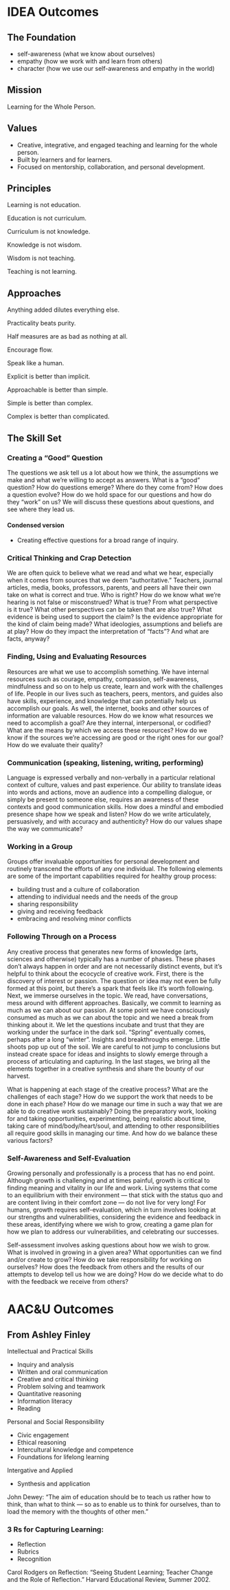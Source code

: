 IDEA Outcomes
=============


The Foundation
--------------

* self-awareness (what we know about ourselves)
* empathy (how we work with and learn from others)
* character (how we use our self-awareness and empathy in the world)


Mission
-------

Learning for the Whole Person.


Values
------

* Creative, integrative, and engaged teaching and learning for the whole person.
* Built by learners and for learners.
* Focused on mentorship, collaboration, and personal development.


Principles
----------

Learning is not education.

Education is not curriculum.

Curriculum is not knowledge.

Knowledge is not wisdom.

Wisdom is not teaching.

Teaching is not learning.


Approaches
----------

Anything added dilutes everything else.

Practicality beats purity.

Half measures are as bad as nothing at all.

Encourage flow.

Speak like a human.

Explicit is better than implicit.

Approachable is better than simple.

Simple is better than complex.

Complex is better than complicated.





The Skill Set
-------------

### Creating a “Good” Question

The questions we ask tell us a lot about how we think, the assumptions we make and what we’re willing to accept as answers. What is a “good” question? How do questions emerge? Where do they come from? How does a question evolve? How do we hold space for our questions and how do they “work” on us? We will discuss these questions about questions, and see where they lead us.

#### Condensed version

* Creating effective questions for a broad range of inquiry.


### Critical Thinking and Crap Detection

We are often quick to believe what we read and what we hear, especially when it comes from sources that we deem “authoritative.” Teachers, journal articles, media, books, professors, parents, and peers all have their own take on what is correct and true. Who is right? How do we know what we’re hearing is not false or misconstrued? What is true? From what perspective is it true? What other perspectives can be taken that are also true? What evidence is being used to support the claim? Is the evidence appropriate for the kind of claim being made? What ideologies, assumptions and beliefs are at play? How do they impact the interpretation of “facts”? And what are facts, anyway?

### Finding, Using and Evaluating Resources

Resources are what we use to accomplish something. We have internal resources such as courage, empathy, compassion, self-awareness, mindfulness and so on to help us create, learn and work with the challenges of life. People in our lives such as teachers, peers, mentors, and guides also have skills, experience, and knowledge that can potentially help us accomplish our goals. As well, the internet, books and other sources of information are valuable resources. How do we know what resources we need to accomplish a goal? Are they internal, interpersonal, or codified? What are the means by which we access these resources? How do we know if the sources we’re accessing are good or the right ones for our goal? How do we evaluate their quality?

### Communication (speaking, listening, writing, performing)

Language is expressed verbally and non-verbally in a particular relational context of culture, values and past experience. Our ability to translate ideas into words and actions, move an audience into a compelling dialogue, or simply be present to someone else, requires an awareness of these contexts and good communication skills. How does a mindful and embodied presence shape how we speak and listen? How do we write articulately, persuasively, and with accuracy and authenticity? How do our values shape the way we communicate?

### Working in a Group

Groups offer invaluable opportunities for personal development and routinely transcend the efforts of any one individual. The following elements are some of the important capabilities required for healthy group process:

* building trust and a culture of collaboration
* attending to individual needs and the needs of the group
* sharing responsibility
* giving and receiving feedback
* embracing and resolving minor conflicts

### Following Through on a Process

Any creative process that generates new forms of knowledge (arts, sciences and otherwise) typically has a number of phases. These phases don’t always happen in order and are not necessarily distinct events, but it’s helpful to think about the ecocycle of creative work. First, there is the discovery of interest or passion. The question or idea may not even be fully formed at this point, but there’s a spark that feels like it’s worth following. Next, we immerse ourselves in the topic. We read, have conversations, mess around with different approaches. Basically, we commit to learning as much as we can about our passion. At some point we have consciously consumed as much as we can about the topic and we need a break from thinking about it. We let the questions incubate and trust that they are working under the surface in the dark soil. “Spring” eventually comes, perhaps after a long “winter”. Insights and breakthroughs emerge. Little shoots pop up out of the soil. We are careful to not jump to conclusions but instead create space for ideas and insights to slowly emerge through a process of articulating and capturing. In the last stages, we bring all the elements together in a creative synthesis and share the bounty of our harvest.

What is happening at each stage of the creative process? What are the challenges of each stage? How do we support the work that needs to be done in each phase? How do we manage our time in such a way that we are able to do creative work sustainably? Doing the preparatory work, looking for and taking opportunities, experimenting, being realistic about time, taking care of mind/body/heart/soul, and attending to other responsibilities all require good skills in managing our time. And how do we balance these various factors?

### Self-Awareness and Self-Evaluation

Growing personally and professionally is a process that has no end point. Although growth is challenging and at times painful, growth is critical to finding meaning and vitality in our life and work. Living systems that come to an equilibrium with their environment — that stick with the status quo and are content living in their comfort zone — do not live for very long! For humans, growth requires self-evaluation, which in turn involves looking at our strengths and vulnerabilities, considering the evidence and feedback in these areas, identifying where we wish to grow, creating a game plan for how we plan to address our vulnerabilities, and celebrating our successes.

Self-assessment involves asking questions about how we wish to grow. What is involved in growing in a given area? What opportunities can we find and/or create to grow? How do we take responsibility for working on ourselves? How does the feedback from others and the results of our attempts to develop tell us how we are doing? How do we decide what to do with the feedback we receive from others?


AAC&U Outcomes
==============

From Ashley Finley
-------------------

Intellectual and Practical Skills

* Inquiry and analysis
* Written and oral communication
* Creative and critical thinking
* Problem solving and teamwork
* Quantitative reasoning
* Information literacy
* Reading

Personal and Social Responsibility

* Civic engagement
* Ethical reasoning
* Intercultural knowledge and competence
* Foundations for lifelong learning

Intergative and Applied

* Synthesis and application

John Dewey: “The aim of education should be to teach us rather how to think, than what to think — so as to enable us to think for ourselves, than to load the memory with the thoughts of other men.”

### 3 Rs for Capturing Learning:

* Reflection
* Rubrics
* Recognition

Carol Rodgers on Reflection: “Seeing Student Learning; Teacher Change and the Role of Reflection.” Harvard Educational Review, Summer 2002.


